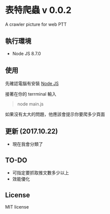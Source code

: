 # 表特爬蟲 v 0.0.2

A crawler picture for web PTT

## 執行環境

* Node JS 8.7.0

## 使用

先確認電腦有安裝 [Node JS](https://nodejs.org/en/)

接著在你的 terrminal 輸入

>node main.js

如果沒有太大的問題，他應該會提示你要爬多少頁面

## 更新 (2017.10.22)
* 現在我會分類了

## TO-DO
* 可指定要抓取推文數多少以上
* 效能優化

## License

MIT license
